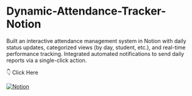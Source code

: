 # Dynamic-Attendance-Tracker-Notion
Built an interactive attendance management system in Notion with daily status updates, categorized views (by day, student, etc.), and real-time performance tracking. Integrated automated notifications to send daily reports via a single-click action.

👇 Click Here

[![Notion](https://img.shields.io/badge/-Notion-000?logo=notion&logoColor=white)](https://www.notion.so/Attendance-Sheet-1c0ddcf4b89980f59abad80090850c10?pvs=4)
